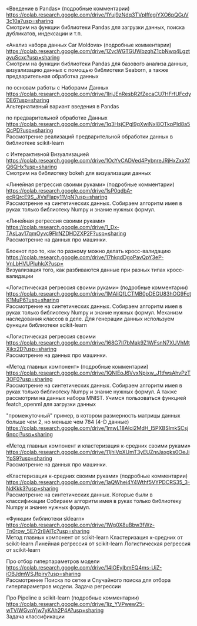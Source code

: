  «Введение в Pandas» (подробные комментарии) <br />
https://colab.research.google.com/drive/1Yuj9zNdq3TVplffegiYXO6pQGuV3c10a?usp=sharing <br />
Смотрим на функции библиотеки Pandas для загрузки данных, поиска дубликатов, индексации и т.п.



 «Анализ набора данных Car Moldova» (подробные комментарии) <br />
https://colab.research.google.com/drive/1ZvcWGTGUWbzqhZ1cbNwq4LgztayuScxc?usp=sharing<br />
Смотрим на функции библиотеки Pandas для базового анализа данных, визуализацию данных с помощью библиотеки Seaborn, а также предварительная обработка данных



 по основам работы с Наборами Данных <br />
https://colab.research.google.com/drive/1IrjJEnResbR2fZecaCU7HFrfUFcdyDE6?usp=sharing<br /> 
Альтернативный вариант введения в Pandas



 по предварительной обработке Данных <br />
https://colab.research.google.com/drive/1q3HsjCPgl9gXwiNxI8OTkpPId8a5QcPD?usp=sharing <br />
Рассмотрение реализаций предварительной обработки данных в библиотеке scikit-learn



 с Интерактивной Визуализацией <br />
https://colab.research.google.com/drive/1OcYvCADVed4PybnreJRjHxZxxXfQ6QHx?usp=sharing<br />
Смотрим на библиотеку bokeh для визуализации данных



 «Линейная регрессия своими руками» (подробные комментарии)<br />
https://colab.research.google.com/drive/1sP0qdbA-ecRQrcE9S_JiVsFIapy11VpN?usp=sharing <br />
Рассмотрение на синтетических данных. Собираем алгоритм имея в руках только библиотеку Numpy и знание нужных формул. 



 «Линейная регрессия своими руками»<br />
https://colab.research.google.com/drive/1_Dx-TAsLav17qmOyvc9FlrNZDHDZXP2F?usp=sharing <br />
Рассмотрение на данных про машинки.



Блокнот про то, как по разному можно делать кросс-валидацию <br />
https://colab.research.google.com/drive/17hkqdDgoPavQpY3eP-VnLbHVUPIuhIcX?usp=<br />
Визуализация того, как разбиваются данные при разных типах кросс-валидации



 «Логистическая регрессия своими руками» (подробные комментарии)<br />
 https://colab.research.google.com/drive/1MAliQfLCTMB0pDEGU83hOG9FctK1MuP6?usp=sharing <br />
Рассмотрение на синтетических данных. Собираем алгоритм имея в руках только библиотеку Numpy и знание нужных формул. 
Механизм наследования классов в деле.
Для генерации данных используем функции библиотеки scikit-learn



 «Логистическая регрессия своими <br />
https://colab.research.google.com/drive/168G7II7bMak9Z1WFsnN7XUVhMtXjkx2D?usp=sharing<br />Рассмотрение на данных про машинки.



 «Метод главных компонент» (подробные комментарии)<br />
https://colab.research.google.com/drive/1QNlEoJ6VvxNpixw_J1tfwsAhvPzT3OF0?usp=sharing <br />
Рассмотрение на синтетических данных. Собираем алгоритм имея в руках только библиотеку Numpy и знание нужных формул.
А также рассмотрим на данных набора MNIST. Учимся пользоваться функцией featch_openml для загрузки данных



"промежуточный" пример, в котором размерность матрицы данных больше чем 2, но меньше чем 784 (4-D данные) <br />
https://colab.research.google.com/drive/1mwL18Alci2MdH_l5PXBSlmkSCsj6npcj?usp=sharing



 «Метод главных компонент и кластеризация к-средних своими руками» <br />
https://colab.research.google.com/drive/11jhiVpXUmT3yEUZnrJaxgks0OeJiYpS9?usp=sharing<br />
Рассмотрение на данных про машинки.



 «Кластеризация к-средних своими руками» (подробные комментарии)<br />
https://colab.research.google.com/drive/1aQWhei4Y4Wthf5VYPDCRS35_3-NdKkk3?usp=sharing<br /> 
Рассмотрение на синтетических данных. Которые были в классификации
Собираем алгоритм имея в руках только библиотеку Numpy и знание нужных формул. 



 «Функции библиотеки sklearn»<br />
https://colab.research.google.com/drive/1Wg0X8uBbw3fWz-Tn0rpw_5E7r2r8AlTc?usp=sharing <br />
Метод главных компонент от scikit-learn
Кластеризация к-средних от scikit-learn
Линейная регрессия от scikit-learn 
Логистическая регрессия от scikit-learn



Про отбор гиперпараметров модели <br />
https://colab.research.google.com/drive/14lOEylbmEQ4ms-UiZ-iOBJdmWSJfpiry?usp=sharing <br />
Рассмотрение Поиска по сетке и Случайного поиска для отбора гиперпараметров модели.
Задача регрессии



Про Pipeline в scikit-learn	 (подробные комментарии)<br />
https://colab.research.google.com/drive/1iz_YVPwew25-wTViWGvpYjw7yKAh2P4A?usp=sharing<br />
Задача классификации


